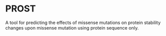 # PROST

A tool for predicting the effects of missense mutations on protein stability changes upon missense mutation using protein sequence only. 
